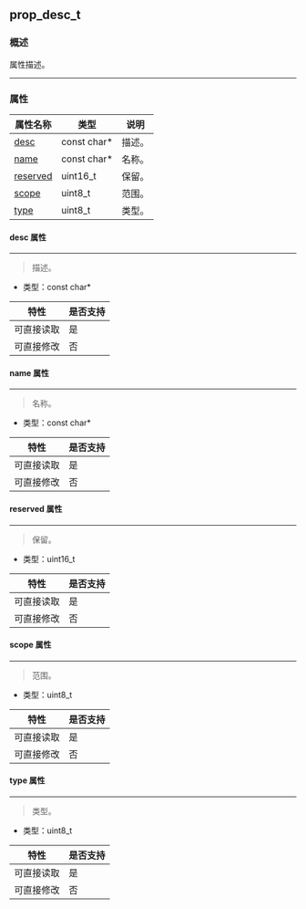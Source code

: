 ## prop\_desc\_t
### 概述
 属性描述。


----------------------------------
### 属性
<p id="prop_desc_t_properties">

| 属性名称 | 类型 | 说明 | 
| -------- | ----- | ------------ | 
| <a href="#prop_desc_t_desc">desc</a> | const char* | 描述。 |
| <a href="#prop_desc_t_name">name</a> | const char* | 名称。 |
| <a href="#prop_desc_t_reserved">reserved</a> | uint16\_t | 保留。 |
| <a href="#prop_desc_t_scope">scope</a> | uint8\_t | 范围。 |
| <a href="#prop_desc_t_type">type</a> | uint8\_t | 类型。 |
#### desc 属性
-----------------------
> <p id="prop_desc_t_desc"> 描述。



* 类型：const char*

| 特性 | 是否支持 |
| -------- | ----- |
| 可直接读取 | 是 |
| 可直接修改 | 否 |
#### name 属性
-----------------------
> <p id="prop_desc_t_name"> 名称。



* 类型：const char*

| 特性 | 是否支持 |
| -------- | ----- |
| 可直接读取 | 是 |
| 可直接修改 | 否 |
#### reserved 属性
-----------------------
> <p id="prop_desc_t_reserved"> 保留。



* 类型：uint16\_t

| 特性 | 是否支持 |
| -------- | ----- |
| 可直接读取 | 是 |
| 可直接修改 | 否 |
#### scope 属性
-----------------------
> <p id="prop_desc_t_scope"> 范围。



* 类型：uint8\_t

| 特性 | 是否支持 |
| -------- | ----- |
| 可直接读取 | 是 |
| 可直接修改 | 否 |
#### type 属性
-----------------------
> <p id="prop_desc_t_type"> 类型。



* 类型：uint8\_t

| 特性 | 是否支持 |
| -------- | ----- |
| 可直接读取 | 是 |
| 可直接修改 | 否 |
